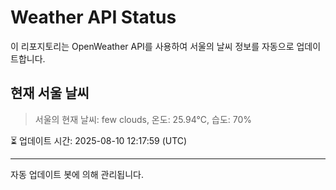 
# Weather API Status

이 리포지토리는 OpenWeather API를 사용하여 서울의 날씨 정보를 자동으로 업데이트합니다.

## 현재 서울 날씨
> 서울의 현재 날씨: few clouds, 온도: 25.94°C, 습도: 70%

⏳ 업데이트 시간: 2025-08-10 12:17:59 (UTC)

---
자동 업데이트 봇에 의해 관리됩니다.
